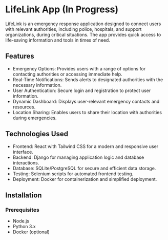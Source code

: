 # LifeLink App (In Progress)
LifeLink is an emergency response application designed to connect users with relevant authorities, including police, hospitals, and support organizations, during critical situations. The app provides quick access to life-saving information and tools in times of need.

## Features
- Emergency Options: Provides users with a range of options for contacting authorities or accessing immediate help.
- Real-Time Notifications: Sends alerts to designated authorities with the necessary information.
- User Authentication: Secure login and registration to protect user information.
- Dynamic Dashboard: Displays user-relevant emergency contacts and resources.
- Location Sharing: Enables users to share their location with authorities during emergencies.

## Technologies Used
- Frontend: React with Tailwind CSS for a modern and responsive user interface.
- Backend: Django for managing application logic and database interactions.
- Database: SQLite/PostgreSQL for secure and efficient data storage.
- Testing: Selenium scripts for automated frontend testing.
- Deployment: Docker for containerization and simplified deployment.

## Installation
### Prerequisites
- Node.js
- Python 3.x
- Docker (optional)

